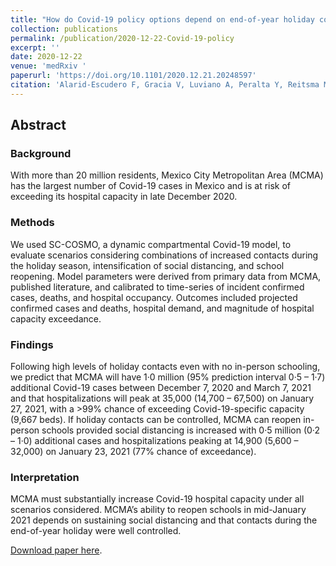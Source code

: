 ```yaml
---
title: "How do Covid-19 policy options depend on end-of-year holiday contacts in Mexico City Metropolitan Area? A Modeling Study"
collection: publications
permalink: /publication/2020-12-22-Covid-19-policy
excerpt: ''
date: 2020-12-22
venue: 'medRxiv '
paperurl: 'https://doi.org/10.1101/2020.12.21.20248597'
citation: 'Alarid-Escudero F, Gracia V, Luviano A, Peralta Y, Reitsma MB, Claypool AL, Salomon JA, Studdert DM, Andrews, JR, Goldhaber-Fiebert JD, SC-COSMO Modeling Consortium. How do Covid-19 policy options depend on end-of-year holiday contacts in Mexico City Metropolitan Area? A Modeling Study. medRxiv 2020.12.21.20248597. 2020.'
---
```

## Abstract
### Background 
With more than 20 million residents, Mexico City Metropolitan Area (MCMA) has the largest number of Covid-19 cases in Mexico and is at risk of exceeding its hospital capacity in late December 2020.

### Methods
We used SC-COSMO, a dynamic compartmental Covid-19 model, to evaluate scenarios considering combinations of increased contacts during the holiday season, intensification of social distancing, and school reopening. Model parameters were derived from primary data from MCMA, published literature, and calibrated to time-series of incident confirmed cases, deaths, and hospital occupancy. Outcomes included projected confirmed cases and deaths, hospital demand, and magnitude of hospital capacity exceedance.

### Findings
Following high levels of holiday contacts even with no in-person schooling, we predict that MCMA will have 1·0 million (95% prediction interval 0·5 – 1·7) additional Covid-19 cases between December 7, 2020 and March 7, 2021 and that hospitalizations will peak at 35,000 (14,700 – 67,500) on January 27, 2021, with a >99% chance of exceeding Covid-19-specific capacity (9,667 beds). If holiday contacts can be controlled, MCMA can reopen in-person schools provided social distancing is increased with 0·5 million (0·2 – 1·0) additional cases and hospitalizations peaking at 14,900 (5,600 – 32,000) on January 23, 2021 (77% chance of exceedance).

### Interpretation
MCMA must substantially increase Covid-19 hospital capacity under all scenarios considered. MCMA’s ability to reopen schools in mid-January 2021 depends on sustaining social distancing and that contacts during the end-of-year holiday were well controlled.

[Download paper here](https://doi.org/10.1101/2020.12.21.20248597).